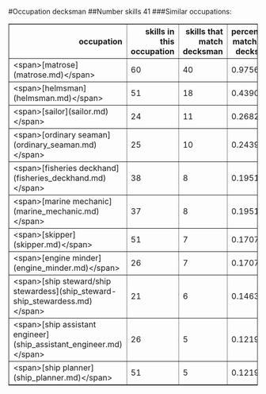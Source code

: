 #Occupation decksman
##Number skills 41
###Similar occupations:
<table border="1" class="dataframe">
  <thead>
    <tr style="text-align: right;">
      <th>occupation</th>
      <th>skills in this occupation</th>
      <th>skills that match decksman</th>
      <th>percentage match with decksman</th>
      <th>skills not in decksman</th>
    </tr>
  </thead>
  <tbody>
    <tr>
      <td>&lt;span&gt;[matrose](matrose.md)&lt;/span&gt;</td>
      <td>60</td>
      <td>40</td>
      <td>0.975610</td>
      <td>20</td>
    </tr>
    <tr>
      <td>&lt;span&gt;[helmsman](helmsman.md)&lt;/span&gt;</td>
      <td>51</td>
      <td>18</td>
      <td>0.439024</td>
      <td>33</td>
    </tr>
    <tr>
      <td>&lt;span&gt;[sailor](sailor.md)&lt;/span&gt;</td>
      <td>24</td>
      <td>11</td>
      <td>0.268293</td>
      <td>13</td>
    </tr>
    <tr>
      <td>&lt;span&gt;[ordinary seaman](ordinary_seaman.md)&lt;/span&gt;</td>
      <td>25</td>
      <td>10</td>
      <td>0.243902</td>
      <td>15</td>
    </tr>
    <tr>
      <td>&lt;span&gt;[fisheries deckhand](fisheries_deckhand.md)&lt;/span&gt;</td>
      <td>38</td>
      <td>8</td>
      <td>0.195122</td>
      <td>30</td>
    </tr>
    <tr>
      <td>&lt;span&gt;[marine mechanic](marine_mechanic.md)&lt;/span&gt;</td>
      <td>37</td>
      <td>8</td>
      <td>0.195122</td>
      <td>29</td>
    </tr>
    <tr>
      <td>&lt;span&gt;[skipper](skipper.md)&lt;/span&gt;</td>
      <td>51</td>
      <td>7</td>
      <td>0.170732</td>
      <td>44</td>
    </tr>
    <tr>
      <td>&lt;span&gt;[engine minder](engine_minder.md)&lt;/span&gt;</td>
      <td>26</td>
      <td>7</td>
      <td>0.170732</td>
      <td>19</td>
    </tr>
    <tr>
      <td>&lt;span&gt;[ship steward/ship stewardess](ship_steward-ship_stewardess.md)&lt;/span&gt;</td>
      <td>21</td>
      <td>6</td>
      <td>0.146341</td>
      <td>15</td>
    </tr>
    <tr>
      <td>&lt;span&gt;[ship assistant engineer](ship_assistant_engineer.md)&lt;/span&gt;</td>
      <td>26</td>
      <td>5</td>
      <td>0.121951</td>
      <td>21</td>
    </tr>
    <tr>
      <td>&lt;span&gt;[ship planner](ship_planner.md)&lt;/span&gt;</td>
      <td>51</td>
      <td>5</td>
      <td>0.121951</td>
      <td>46</td>
    </tr>
  </tbody>
</table>
